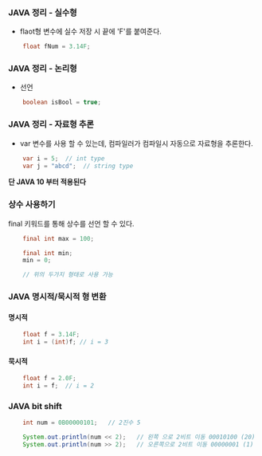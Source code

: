### JAVA 정리 - 실수형
- flaot형 변수에 실수 저장 시 끝에 'F'를 붙여준다.
```java
    float fNum = 3.14F;
```

### JAVA 정리 - 논리형
- 선언
```java
    boolean isBool = true;
```

### JAVA 정리 - 자료형 추론
- var 변수를 사용 할 수 있는데, 컴파일러가 컴파일시 자동으로 자료형을 추론한다.
```java
    var i = 5;  // int type
    var j = "abcd";  // string type
```
**단 JAVA 10 부터 적용된다**

### 상수 사용하기
final 키워드를 통해 상수를 선언 할 수 있다.
```java
    final int max = 100;

    final int min;
    min = 0;

    // 위의 두가지 형태로 사용 가능
```

### JAVA 명시적/묵시적 형 변환
#### 명시적
```java
    float f = 3.14F;
    int i = (int)f; // i = 3
```
#### 묵시적
```java
    float f = 2.0F;
    int i = f;  // i = 2
```

### JAVA bit shift
```java
    int num = 0B00000101;   // 2진수 5

    System.out.println(num << 2);   // 왼쪽 으로 2비트 이동 00010100 (20)
    System.out.println(num >> 2);   // 오른쪽으로 2비트 이동 00000001 (1)
```